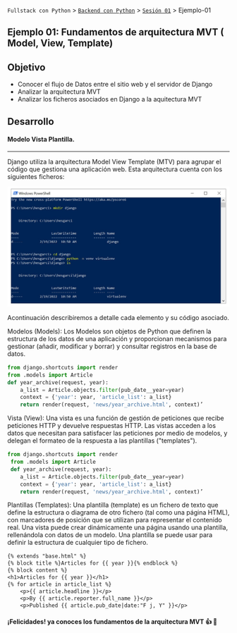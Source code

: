 `Fullstack con Python` > [`Backend con Python`](../../Readme.md) > [`Sesión 01`](../Readme.md) > Ejemplo-01
## Ejemplo 01: Fundamentos de arquitectura MVT ( Model, View, Template)

## Objetivo

- Conocer el flujo de Datos entre el sitio web y el servidor de Django
- Analizar la arquitectura MVT
- Analizar los ficheros asociados en Django a la aquitectura MVT


## Desarrollo

#### Modelo Vista Plantilla.
***
Django utiliza la arquitectura Model View Template (MTV) para agrupar el código que gestiona una aplicación web. Esta arquitectura cuenta con los siguientes ficheros:

![](img/Ejemplo1_1.jpg)

Acontinuación describiremos a detalle cada elemento y su código asociado.

Modelos (Models): Los Modelos son objetos de Python que definen la estructura de los datos de una aplicación y proporcionan mecanismos para gestionar (añadir, modificar y borrar) y consultar registros en la base de datos.


```python
from django.shortcuts import render
from .models import Article
def year_archive(request, year):
    a_list = Article.objects.filter(pub_date__year=year)
    context = {'year': year, 'article_list': a_list}
    return render(request, 'news/year_archive.html', context)’

```

Vista (View): Una vista es una función de gestión de peticiones que recibe peticiones HTTP y devuelve respuestas HTTP. Las vistas acceden a los datos que necesitan para satisfacer las peticiones por medio de modelos, y delegan el formateo de la respuesta a las plantillas ("templates").

```python
from django.shortcuts import render
 from .models import Article
 def year_archive(request, year):
    a_list = Article.objects.filter(pub_date__year=year)
    context = {'year': year, 'article_list': a_list}
    return render(request, 'news/year_archive.html', context)’
```

Plantillas (Templates): Una plantilla (template) es un fichero de texto que define la estructura o diagrama de otro fichero (tal como una página HTML), con marcadores de posición que se utilizan para representar el contenido real. Una vista puede crear dinámicamente una página usando una plantilla, rellenándola con datos de un modelo. Una plantilla se puede usar para definir la estructura de cualquier tipo de fichero.

```Jinja
{% extends "base.html" %}
{% block title %}Articles for {{ year }}{% endblock %}
{% block content %}
<h1>Articles for {{ year }}</h1>
{% for article in article_list %}
    <p>{{ article.headline }}</p>
    <p>By {{ article.reporter.full_name }}</p>
    <p>Published {{ article.pub_date|date:"F j, Y" }}</p>
```

#### ¡Felicidades! ya conoces los fundamentos de la arquitectura MVT  :+1: :1st_place_medal:

